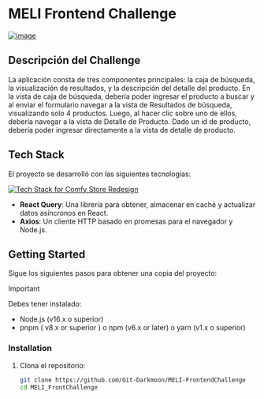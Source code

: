 # MELI Frontend Challenge

[![image](https://github.com/Git-Darkmoon/MELI-FrontendChallenge/assets/80002392/29946249-d9a1-4818-a8ca-62f29f8927ac)
](https://comfys.vercel.app/)


## Descripción del Challenge

La aplicación consta de tres componentes principales: la caja de búsqueda, la visualización de resultados, y la descripción del detalle del producto. En la vista de caja de búsqueda, debería poder ingresar el producto a buscar y al enviar el formulario navegar a la vista de Resultados de búsqueda, visualizando solo 4 productos. Luego, al hacer clic sobre uno de ellos, debería navegar a la vista de Detalle de Producto. Dado un id de producto, debería poder ingresar directamente a la vista de detalle de producto.

## Tech Stack

El proyecto se desarrolló con las siguientes tecnologías:

[![Tech Stack for Comfy Store Redesign](https://skillicons.dev/icons?i=react,ts,sass,nodejs,express,pnpm&perline=6&theme=dark)](https://nextjs.org/)

- **React Query**: Una librería para obtener, almacenar en caché y actualizar datos asíncronos en React.
- **Axios**: Un cliente HTTP basado en promesas para el navegador y Node.js.


## Getting Started

Sigue los siguientes pasos para obtener una copia del proyecto:

> [!Important]
> Debes tener instalado:
> - Node.js (v16.x o superior)
> - pnpm ( v8.x or superior ) o npm (v6.x or later) o yarn (v1.x o superior)


### Installation

1. Clona el repositorio:
   ```bash
   git clone https://github.com/Git-Darkmoon/MELI-FrontendChallenge
   cd MELI_FrontChallenge
   ```
